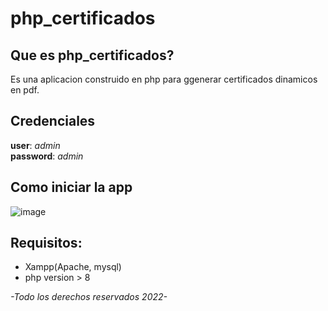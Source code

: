 # php_certificados

## Que es php_certificados?
Es una aplicacion construido en php para ggenerar certificados dinamicos en pdf.

## Credenciales

  **user**: *admin*     
  **password**: *admin*
  
 ## Como iniciar la app
 ![image](https://user-images.githubusercontent.com/90803482/189548416-55b22037-812e-4af9-b7e8-80df704f0ece.png)

 ## **Requisitos:**
 - Xampp(Apache, mysql)
 - php version > 8
  
*-Todo los derechos reservados 2022-*
